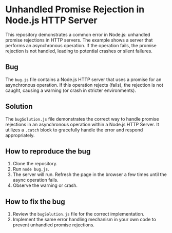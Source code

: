 # Unhandled Promise Rejection in Node.js HTTP Server

This repository demonstrates a common error in Node.js: unhandled promise rejections in HTTP servers.  The example shows a server that performs an asynchronous operation.  If the operation fails, the promise rejection is not handled, leading to potential crashes or silent failures.

## Bug

The `bug.js` file contains a Node.js HTTP server that uses a promise for an asynchronous operation. If this operation rejects (fails), the rejection is not caught, causing a warning (or crash in stricter environments). 

## Solution

The `bugSolution.js` file demonstrates the correct way to handle promise rejections in an asynchronous operation within a Node.js HTTP Server.  It utilizes a `.catch` block to gracefully handle the error and respond appropriately.

## How to reproduce the bug

1. Clone the repository.
2. Run `node bug.js`.
3. The server will run. Refresh the page in the browser a few times until the async operation fails. 
4. Observe the warning or crash. 

## How to fix the bug

1. Review the `bugSolution.js` file for the correct implementation. 
2. Implement the same error handling mechanism in your own code to prevent unhandled promise rejections.